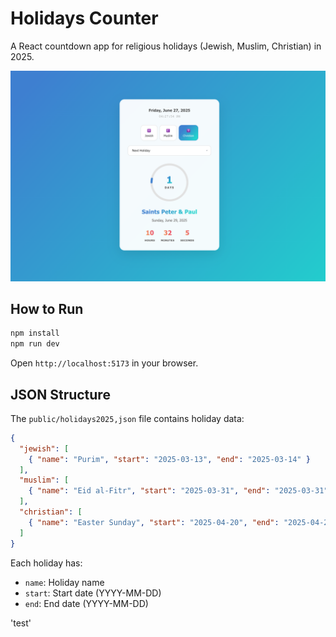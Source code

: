 # Holidays Counter

A React countdown app for religious holidays (Jewish, Muslim, Christian) in 2025.

![Holidays Counter App](./image.png)

## How to Run

```bash
npm install
npm run dev
```

Open `http://localhost:5173` in your browser.

## JSON Structure

The `public/holidays2025,json` file contains holiday data:

```json
{
  "jewish": [
    { "name": "Purim", "start": "2025-03-13", "end": "2025-03-14" }
  ],
  "muslim": [
    { "name": "Eid al-Fitr", "start": "2025-03-31", "end": "2025-03-31" }
  ],
  "christian": [
    { "name": "Easter Sunday", "start": "2025-04-20", "end": "2025-04-20" }
  ]
}
```

Each holiday has:
- `name`: Holiday name
- `start`: Start date (YYYY-MM-DD)
- `end`: End date (YYYY-MM-DD)


'test'